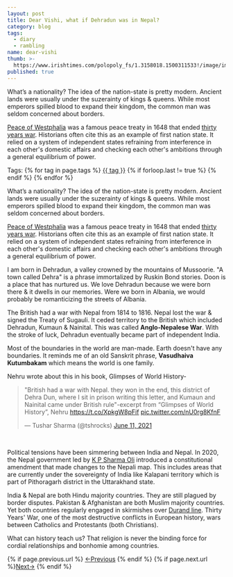 ```yaml
---
layout: post
title: Dear Vishi, what if Dehradun was in Nepal?
category: blog
tags:
  - diary
  - rambling
name: dear-vishi
thumb: >-
  https://www.irishtimes.com/polopoly_fs/1.3158018.1500311533!/image/image.jpg_gen/derivatives/box_620_330/image.jpg
published: true
---
```

<p>What’s a nationality? The idea of the nation-state is pretty modern. Ancient lands were usually under the suzerainty of kings & queens. While most emperors spilled blood to expand their kingdom, the common man was seldom concerned about borders.</p>

[Peace of Westphalia](https://en.wikipedia.org/wiki/Peace_of_Westphalia) was a famous peace treaty in 1648 that ended [thirty years war](https://en.wikipedia.org/wiki/Thirty_Years'_War). Historians often cite this as an example of first nation state. It relied on a system of independent states refraining from interference in each other's domestic affairs and checking each other's ambitions through a general equilibrium of power.<!-- truncate_here -->
<p>Tags: {% for tag in page.tags %} <a class="mytag" href="/tag/{{ tag }}" title="View posts tagged with &quot;{{ tag }}&quot;">{{ tag }}</a>  {% if forloop.last != true %} {% endif %} {% endfor %} </p>

What’s a nationality? The idea of the nation-state is pretty modern. Ancient lands were usually under the suzerainty of kings & queens. While most emperors spilled blood to expand their kingdom, the common man was seldom concerned about borders.

[Peace of Westphalia](https://en.wikipedia.org/wiki/Peace_of_Westphalia) was a famous peace treaty in 1648 that ended [thirty years war](https://en.wikipedia.org/wiki/Thirty_Years'_War). Historians often cite this as an example of first nation state. It relied on a system of independent states refraining from interference in each other's domestic affairs and checking each other's ambitions through a general equilibrium of power. 

I am born in Dehradun, a valley crowned by the mountains of Mussoorie. "A town called Dehra" is a phrase immortalized by Ruskin Bond stories. Doon is a place that has nurtured us. We love Dehradun because we were born there & it dwells in our memories. Were we born in Albania, we would probably be romanticizing the streets of Albania.

The British had a war with Nepal from 1814 to 1816. Nepal lost the war & signed the Treaty of Sugauli. It ceded territory to the British which included Dehradun, Kumaun & Nainital. This was called **Anglo-Nepalese War**. With the stroke of luck, Dehradun eventually became part of independent India.

Most of the boundaries in the world are man-made. Earth doesn't have any boundaries. It reminds me of an old Sanskrit phrase, **Vasudhaiva Kutumbakam** which means the world is one family. 

Nehru wrote about this in his book, Glimpses of World History-

<blockquote class="twitter-tweet"><p lang="en" dir="ltr">&quot;British had a war with Nepal. they won in the end, this district of Dehra Dun, where I sit in prison writing this letter, and Kumaun and Nainital came under British rule&quot;-excerpt from “Glimpses of World History”, Nehru <a href="https://t.co/XpkgW8pFif">https://t.co/XpkgW8pFif</a> <a href="https://t.co/nU0rg8KfnF">pic.twitter.com/nU0rg8KfnF</a></p>&mdash; Tushar Sharma (@tshrocks) <a href="https://twitter.com/tshrocks/status/1403413729715408897?ref_src=twsrc%5Etfw">June 11, 2021</a></blockquote> <script async src="https://platform.twitter.com/widgets.js" charset="utf-8"></script>

<br>

Political tensions have been simmering between India and Nepal. In 2020, the Nepal government led by [K P Sharma Oli](https://en.wikipedia.org/wiki/KP_Sharma_Oli) introduced a constitutional amendment that made changes to the Nepali map. This includes areas that are currently under the sovereignty of India like Kalapani territory which is part of Pithoragarh district in the Uttarakhand state. 

India & Nepal are both Hindu majority countries. They are still plagued by border disputes. Pakistan & Afghanistan are both Muslim majority countries. Yet both countries regularly engaged in skirmishes over [Durand line](https://en.wikipedia.org/wiki/Durand_Line). Thirty Years' War, one of the most destructive conflicts in European history, wars between Catholics and Protestants (both Christians). 

What can history teach us? That religion is never the binding force for cordial relationships and bonhomie among countries.

<nav class="pagination clear" style="padding-bottom:20px;">
{% if page.previous.url %} <a class="prev-item" href="{{page.previous.url}}" title="Previous Post: {{page.previous.title}}">&larr;Previous</a>   {% endif %}  {% if page.next.url %}<a class="next-item" href="{{page.next.url}}" title="Next Post: {{page.next.title}}">Next&rarr;</a>         {% endif %}
</nav>
